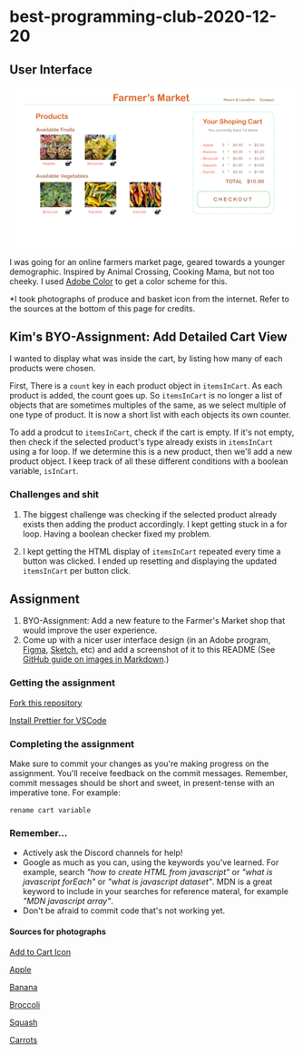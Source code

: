 # best-programming-club-2020-12-20

## User Interface

![User Interface Mock up of the detailed shopping cart and product list. It looks a bit minimalistic with cheerful color scheme of orange, greyish brown, lime green, pink and mostly white. It looks pretty cute.](/img/cart_mockup.png "Current mock up of the online farmers' market and detailed cart view.")

I was going for an online farmers market page, geared towards a younger demographic. Inspired by Animal Crossing, Cooking Mama, but not too cheeky. I used [Adobe Color](https://color.adobe.com/create/color-wheel) to get a color scheme for this.

*I took photographs of produce and basket icon from the internet. Refer to the sources at the bottom of this page for credits. 

## Kim's BYO-Assignment: Add Detailed Cart View ##

I wanted to display what was inside the cart, by listing how many of each products were chosen.

First, There is a `count` key in each product object in `itemsInCart`. As each product is added, the count goes up. So `itemsInCart` is no longer a list of objects that are sometimes multiples of the same, as we select multiple of one type of product. It is now a short list with each objects its own counter. 

To add a prodcut to `itemsInCart`, check if the cart is empty. If it's not empty, then check if the selected product's type already exists in `itemsInCart` using a for loop. If we determine this is a new product, then we'll add a new product object. I keep track of all these different conditions with a boolean variable, `isInCart`.

<!-- Before going into datails of adding products to `itemsInCart`, there is a boolean variable `isInCart`. It shows whether the selected product has been counted. This will become helpful in keeping track when we are determing if the selected product's type already exists in `itemsInCart` or not. 

To add a product to
 `itemsInCart`, we first need to check if the cart is empty. If it is, then we add a new product object to `itemsInCart`, with initial `count: 1`. We also set `isInCart = true`. If it's not empty, then we start checking if each of the existing product matches with the selected. We do this with a for loop, that will initially set out to look through every single object, but it'll break if we find the matching product. If we find the matching product, we only increment the `count` key 

To add a prodcut to `itemsInCart`, we need to check if the cart is empty.
If it's not empty, then check if the selected product's type already exists in the cart. If we determine this is a new product, then we'll add a new product object. I keep track of all these different conditions with a boolean variable, `isInCart`.


When a button is clicked, it is automatically set to false. It'll increment itself when we either add the product object to `itemsInCart` or increment one of the existing product object. -->

### Challenges and shit ###

1. The biggest challenge was checking if the selected product already exists then adding the product accordingly. I kept getting stuck in a for loop. Having a boolean checker fixed my problem. 

2. I kept getting the HTML display of `itemsInCart` repeated every time a button was clicked. I ended up resetting and displaying the updated `itemsInCart` per button click. 

## Assignment

1. BYO-Assignment: Add a new feature to the Farmer's Market shop that would improve the user experience.
2. Come up with a nicer user interface design (in an Adobe program, [Figma](https://www.figma.com/), [Sketch](https://www.sketch.com/), etc) and add a screenshot of it to this README (See [GitHub guide on images in Markdown](https://guides.github.com/features/mastering-markdown/).)

### Getting the assignment

[Fork this repository](https://guides.github.com/activities/forking/)

[Install Prettier for VSCode](https://marketplace.visualstudio.com/items?itemName=esbenp.prettier-vscode)

### Completing the assignment

Make sure to commit your changes as you're making progress on the assignment. You'll receive feedback on the commit messages. Remember, commit messages should be short and sweet, in present-tense with an imperative tone. For example:

```
rename cart variable
```

### Remember...

- Actively ask the Discord channels for help!
- Google as much as you can, using the keywords you've learned. For example, search _"how to create HTML from javascript"_ or _"what is javascript forEach"_ or _"what is javascript dataset"_. MDN is a great keyword to include in your searches for reference materal, for example _"MDN javascript array"_.
- Don't be afraid to commit code that's not working yet.

#### Sources for photographs

[Add to Cart Icon](https://www.rawshorts.com/freeicons/?download=add-to-cart-icon)

[Apple](https://fineartamerica.com/featured/apples-for-sale-at-a-farmers-market-edwin-remsberg.html)

[Banana](https://www.pinterest.com/pin/858991328906408783/)

[Broccoli](https://www.thespruceeats.com/all-about-broccoli-2215869)

[Squash](https://www.wideopeneats.com/summer-squash/)

[Carrots](https://www.encirclephotos.com/image/multi-color-carrots-at-farmers-market-in-vancouver-canada/)

